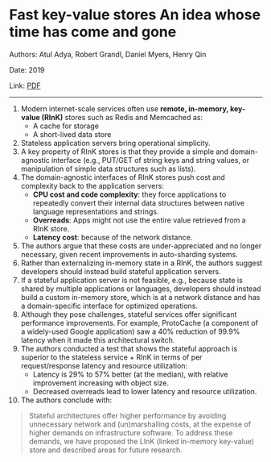 # Fast key-value stores An idea whose time has come and gone


Authors: Atul Adya, Robert Grandl, Daniel Myers, Henry Qin

Date: 2019

Link: [PDF](https://pages.cs.wisc.edu/~rgrandl/papers/link.pdf#page7)

-----

1. Modern internet-scale services often use **remote, in-memory, key-value (RInK)** stores such as Redis and Memcached as:
    * A cache for storage
    * A short-lived data store
2. Stateless application servers bring operational simplicity.
3. A key property of RInK stores is that they provide a simple and domain-agnostic interface (e.g., PUT/GET of string keys and string values, or manipulation of simple data structures such as lists).
4. The domain-agnostic interfaces of RInK stores push cost and complexity back to the application servers:
    * **CPU cost and code complexity**: they force applications to repeatedly convert their internal data structures between native language representations and strings.
    * **Overreads**: Apps might not use the entire value retrieved from a RInK store.
    * **Latency cost**: because of the network distance.
5. The authors argue that these costs are under-appreciated and no longer necessary, given recent improvements in auto-sharding systems.
6. Rather than externalizing in-memory state in a RInK, the authors suggest developers should instead build stateful application servers.
7. If a stateful application server is not feasible, e.g., because state is shared by multiple applications or languages, developers should instead build a custom in-memory store, which is at a network distance and has a domain-specific interface for optimized operations.
8. Although they pose challenges, stateful services offer significant performance improvements. For example, ProtoCache (a component of a widely-used Google application) saw a 40% reduction of 99.9% latency when it made this architectural switch.
9. The authors conducted a test that shows the stateful approach is superior to the stateless service + RInK in terms of per request/response latency and resource utilization:
    * Latency is 29% to 57% better (at the median), with relative improvement increasing with object size.
    * Decreased overreads lead to lower latency and resource utilization.
9. The authors conclude with:
> Stateful architectures offer higher performance by avoiding unnecessary network and (un)marshalling costs, at the expense of higher demands on infrastructure software. To address these demands, we have proposed the LInK (linked in-memory key-value) store and described areas for future research.  